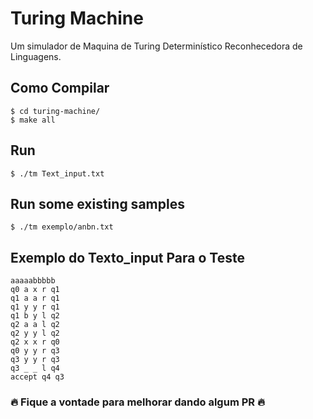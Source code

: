 # Turing Machine

Um simulador de Maquina de Turing Determinístico Reconhecedora de Linguagens.

## Como Compilar
```
$ cd turing-machine/
$ make all
```
## Run
```
$ ./tm Text_input.txt
```
## Run some existing samples
```
$ ./tm exemplo/anbn.txt
```

## Exemplo do Texto_input Para o Teste
```
aaaaabbbbb
q0 a x r q1
q1 a a r q1
q1 y y r q1
q1 b y l q2
q2 a a l q2
q2 y y l q2
q2 x x r q0
q0 y y r q3
q3 y y r q3
q3 _ _ l q4
accept q4 q3
```

### 🔥 Fique a vontade para melhorar dando algum PR 🔥
